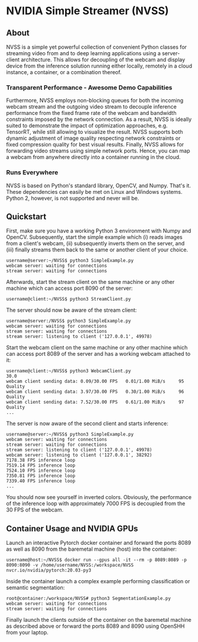 # NVIDIA Simple Streamer (NVSS)

## About
NVSS is a simple yet powerful collection of convenient Python classes for streaming video from and to deep learning applications using a server-client architecture. This allows for decoupling of the webcam and display device from the inference solution running either locally, remotely in a cloud instance, a container, or a combination thereof.

### Transparent Performance - Awesome Demo Capabilities
Furthermore, NVSS employs non-blocking queues for both the incoming webcam stream and the outgoing video stream to decouple inference performance from the fixed frame rate of the webcam and bandwidth constraints imposed by the network connection. As a result, NVSS is ideally suited to demonstrate the impact of  optimization approaches, e.g. TensorRT, while still allowing to visualize the result. NVSS supports both dynamic adjustment of image quality respecting network constraints or fixed compression quality for best visual results. Finally, NVSS allows for forwarding video streams using simple network ports. Hence, you can map a webcam from anywhere directly into a container running in the cloud.

### Runs Everywhere
NVSS is based on Python's standard library, OpenCV, and Numpy. That's it. These dependencies can easily be met on Linux and Windows systems. Python 2, however, is not supported and never will be.

## Quickstart

First, make sure you have a working Python 3 environment with Numpy and OpenCV. Subsequently, start the simple example which (i) reads images from a client's webcam, (ii) subsequently inverts them on the server, and (iii) finally streams them back to the same or another client of your choice.
```
username@server:~/NVSS$ python3 SimpleExample.py 
webcam server: waiting for connections
stream server: waiting for connections 
```
Afterwards, start the stream client on the same machine or any other machine which can access port 8090 of the server:
```
username@client:~/NVSS$ python3 StreamClient.py 
```
The server should now be aware of the stream client:

```
username@server:/NVSS$ python3 SimpleExample.py 
webcam server: waiting for connections
stream server: waiting for connections 
stream server: listening to client ('127.0.0.1', 49978)
```
Start the webcam client on the same machine or any other machine which can access port 8089 of the server and has a working webcam attached to it:
```
username@client:~/NVSS$ python3 WebcamClient.py 
30.0
webcam client sending data: 0.09/30.00 FPS 	 0.01/1.00 MiB/s 	 95 Quality
webcam client sending data: 3.97/30.00 FPS 	 0.30/1.00 MiB/s 	 96 Quality
webcam client sending data: 7.52/30.00 FPS 	 0.61/1.00 MiB/s 	 97 Quality
...
```
The server is now aware of the second client and starts inference:

```
username@server:~/NVSS$ python3 SimpleExample.py 
webcam server: waiting for connections
stream server: waiting for connections 
stream server: listening to client ('127.0.0.1', 49978)
webcam server: listening to client ('127.0.0.1', 38292)
7178.38 FPS inference loop
7519.14 FPS inference loop
7524.10 FPS inference loop
7350.81 FPS inference loop
7339.40 FPS inference loop
...
```
You should now see yourself in inverted colors. Obviously, the performance of the inference loop with approximately 7000 FPS is decoupled from the 30 FPS of the webcam.

## Container Usage and NVIDIA GPUs

Launch an interactive Pytorch docker container and forward the ports 8089 as well as 8090 from the baremetal machine (host) into the container:
```
username@host:~/NVSS$ docker run --gpus all -it --rm -p 8089:8089 -p 8090:8090 -v /home/username/NVSS:/workspace/NVSS nvcr.io/nvidia/pytorch:20.03-py3
```
Inside the container launch a complex example performing classification or semantic segmentation:
```
root@container:/workspace/NVSS# python3 SegmentationExample.py 
webcam server: waiting for connections
stream server: waiting for connections 
```
Finally launch the clients outside of the container on the baremetal machine as described above or forward the ports 8089 and 8090 using OpenSHH from your laptop.

